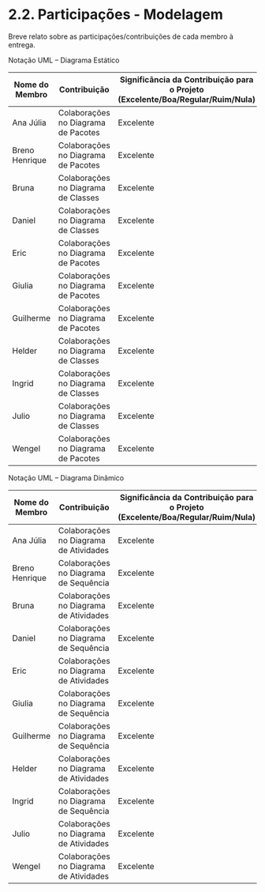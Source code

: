 # 2.2. Participações - Modelagem

Breve relato sobre as participações/contribuições de cada membro à entrega. 

Notação UML – Diagrama Estático

|Nome do Membro | Contribuição | Significância da Contribuição para o Projeto (Excelente/Boa/Regular/Ruim/Nula) |
| -- | -- | -- |
| Ana Júlia  | Colaborações no Diagrama de Pacotes | Excelente |
| Breno Henrique  | Colaborações no Diagrama de Pacotes | Excelente |
| Bruna  | Colaborações no Diagrama de Classes | Excelente |
| Daniel  | Colaborações no Diagrama de Classes | Excelente |
| Eric  | Colaborações no Diagrama de Pacotes | Excelente |
| Giulia  | Colaborações no Diagrama de Pacotes | Excelente |
| Guilherme  | Colaborações no Diagrama de Pacotes | Excelente |
| Helder  | Colaborações no Diagrama de Classes | Excelente |
| Ingrid  | Colaborações no Diagrama de Classes | Excelente |
| Julio  | Colaborações no Diagrama de Classes | Excelente |
| Wengel  | Colaborações no Diagrama de Pacotes | Excelente |

Notação UML – Diagrama Dinâmico

|Nome do Membro | Contribuição | Significância da Contribuição para o Projeto (Excelente/Boa/Regular/Ruim/Nula) |
| -- | -- | -- |
| Ana Júlia  | Colaborações no Diagrama de Atividades | Excelente |
| Breno Henrique  | Colaborações no Diagrama de Sequência | Excelente |
| Bruna  | Colaborações no Diagrama de Atividades | Excelente |
| Daniel  | Colaborações no Diagrama de Sequência | Excelente |
| Eric  | Colaborações no Diagrama de Atividades | Excelente |
| Giulia  | Colaborações no Diagrama de Sequência | Excelente |
| Guilherme  | Colaborações no Diagrama de Sequência | Excelente |
| Helder  | Colaborações no Diagrama de Atividades | Excelente |
| Ingrid  | Colaborações no Diagrama de Sequência | Excelente |
| Julio  | Colaborações no Diagrama de Atividades | Excelente |
| Wengel  | Colaborações no Diagrama de Atividades | Excelente |